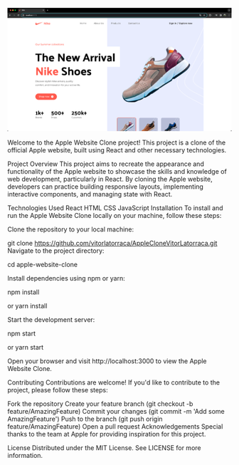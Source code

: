 ![Nike Website Clone](NikePrint1.png)

Welcome to the Apple Website Clone project! This project is a clone of the official Apple website, built using React and other necessary technologies.

Project Overview
This project aims to recreate the appearance and functionality of the Apple website to showcase the skills and knowledge of web development, particularly in React. By cloning the Apple website, developers can practice building responsive layouts, implementing interactive components, and managing state with React.

Technologies Used
React
HTML
CSS
JavaScript
Installation
To install and run the Apple Website Clone locally on your machine, follow these steps:

Clone the repository to your local machine:

git clone https://github.com/vitorlatorraca/AppleCloneVitorLatorraca.git
Navigate to the project directory:

cd apple-website-clone

Install dependencies using npm or yarn:

npm install

or
yarn install

Start the development server:

npm start

or
yarn start

Open your browser and visit http://localhost:3000 to view the Apple Website Clone.

Contributing Contributions are welcome! If you'd like to contribute to the project, please follow these steps:

Fork the repository Create your feature branch (git checkout -b feature/AmazingFeature) Commit your changes (git commit -m 'Add some AmazingFeature') Push to the branch (git push origin feature/AmazingFeature) Open a pull request Acknowledgements Special thanks to the team at Apple for providing inspiration for this project.

License Distributed under the MIT License. See LICENSE for more information.